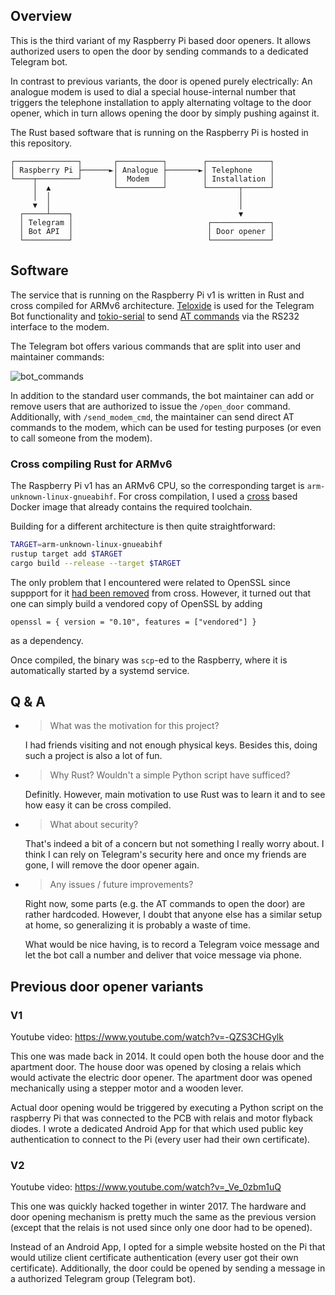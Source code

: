## Overview

This is the third variant of my Raspberry Pi based door openers. It allows authorized users to open the door by sending commands to a dedicated Telegram bot.

In contrast to previous variants, the door is opened purely electrically: An analogue modem is used to dial a special house-internal number that triggers the telephone installation to apply alternating voltage to the door opener, which in turn allows opening the door by simply pushing against it.

The Rust based software that is running on the Raspberry Pi is hosted in this repository.

```
┌──────────────┐       ┌──────────┐        ┌──────────────┐
│ Raspberry Pi ├──────►│ Analogue ├───────►│ Telephone    │
└────┬─────────┘       │  Modem   │        │ Installation │
     │  ▲              └──────────┘        └───────┬──────┘
     │  │                                          │
     ▼  │                                          │
  ┌─────┴────┐                                     ▼
  │ Telegram │                              ┌─────────────┐
  │ Bot API  │                              │ Door opener │
  └──────────┘                              └─────────────┘
```

## Software

The service that is running on the Raspberry Pi v1 is written in Rust and cross compiled for ARMv6 architecture. [Teloxide](https://github.com/teloxide/teloxide) is used for the Telegram Bot functionality and [tokio-serial](https://github.com/berkowski/tokio-serial) to send [AT commands](https://en.wikipedia.org/wiki/Hayes_command_set) via the RS232 interface to the modem.

The Telegram bot offers various commands that are split into user and maintainer commands:

![bot_commands](https://drive.google.com/uc?export=view&id=1QbwUIF7xqfZuQvVevaQIjwLkGcB6_Mok)

In addition to the standard user commands, the bot maintainer can add or remove users that are authorized to issue the `/open_door` command. Additionally, with `/send_modem_cmd`, the maintainer can send direct AT commands to the modem, which can be used for testing purposes (or even to call someone from the modem).

### Cross compiling Rust for ARMv6

The Raspberry Pi v1 has an ARMv6 CPU, so the corresponding target is `arm-unknown-linux-gnueabihf`. For cross compilation, I used a [cross](https://github.com/cross-rs/cross) based Docker image that already contains the required toolchain.

Building for a different architecture is then quite straightforward:
```sh
TARGET=arm-unknown-linux-gnueabihf
rustup target add $TARGET
cargo build --release --target $TARGET
```

The only problem that I encountered were related to OpenSSL since suppport for it [had been removed](https://github.com/cross-rs/cross/issues/229) from cross. However, it turned out that one can simply build a vendored copy of OpenSSL by adding
```
openssl = { version = "0.10", features = ["vendored"] }
```
as a dependency.

Once compiled, the binary was `scp`-ed to the Raspberry, where it is automatically started by a systemd service.

## Q & A

- > What was the motivation for this project?

  I had friends visiting and not enough physical keys. Besides this, doing such a project is also a lot of fun.

- > Why Rust? Wouldn't a simple Python script have sufficed?

  Definitly. However, main motivation to use Rust was to learn it and to see how easy it can be cross compiled.

- > What about security?

  That's indeed a bit of a concern but not something I really worry about. I think I can rely on Telegram's security here and once my friends are gone, I will remove the door opener again.

- > Any issues / future improvements?

  Right now, some parts (e.g. the AT commands to open the door) are rather hardcoded. However, I doubt that anyone else has a similar setup at home, so generalizing it is probably a waste of time.

  What would be nice having, is to record a Telegram voice message and let the bot call a number and deliver that voice message via phone.

## Previous door opener variants



### V1

Youtube video: https://www.youtube.com/watch?v=-QZS3CHGylk

This one was made back in 2014. It could open both the house door and the apartment door. The house door was opened by closing a relais which would activate the electric door opener. The apartment door was opened mechanically using a stepper motor and a wooden lever.

Actual door opening would be triggered by executing a Python script on the raspberry Pi that was connected to the PCB with relais and motor flyback diodes. I wrote a dedicated Android App for that which used public key authentication to connect to the Pi (every user had their own certificate).


### V2

Youtube video: https://www.youtube.com/watch?v=_Ve_0zbm1uQ

This one was quickly hacked together in winter 2017. The hardware and door opening mechanism is pretty much the same as the previous version (except that the relais is not used since only one door had to be opened).

Instead of an Android App, I opted for a simple website hosted on the Pi that would utilize client certificate authentication (every user got their own certificate). Additionally, the door could be opened by sending a message in a authorized Telegram group (Telegram bot).

